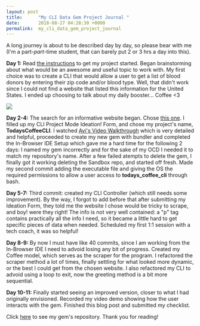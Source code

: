 ```yaml
---
layout: post
title:      "My CLI Data Gem Project Journal "
date:       2018-08-27 04:28:30 +0000
permalink:  my_cli_data_gem_project_journal
---
```



A long journey is about to be described day by day, so please bear with me (I'm a part-*part*-time student, that can barely put 2 or 3 hrs a day into this).

**Day 1:** Read [the instructions](https://learn.co/tracks/full-stack-web-development-v6/object-oriented-ruby/final-projects/cli-data-gem-project) to get my project started. Began brainstorming about what would be an awesome and useful topic to work with. My first choice was to create a CLI that would allow a user to get a list of blood donors by entering their zip code and/or blood type. Well, that didn't work since I could not find a website that listed this information for the United States. I ended up choosing to talk about my daily booster... Coffee <3

![](http://media.graytvinc.com/images/810*455/Cup+of+Coffee.jpg)

**Day 2-4:** The search for an informative website began. Chose [this one](http://www.cafepoint.co.uk/different-types-of-coffee/). I filled up my CLI Project Mode Ideation! Form, and chose my project's name, **TodaysCoffeeCLI**. I watched [Avi's Video Walkthrough](https://www.youtube.com/watch?v=_lDExWIhYKI) which is very detailed and helpful, proceeded to create my new gem with bundler and completed the In-Browser IDE Setup which gave me a hard time for the following 2 days: I named my gem incorrectly and for the sake of my OCD I needed it to match my repository's name. After a few failed atempts to delete the gem, I finally got it working deleting the Sandbox repo, and started off fresh. Made my second commit adding the executable file and giving the OS the required permissions to allow a user access to **todays_coffee_cli** through bash.

**Day 5-7:** Third commit: created my CLI Controller (which still needs some improvement). By the way, I forgot to add before that after submitting my Ideation Form, they told me the website I chose would be tricky to scrape, and boy! were they right! The info is not very well contained: a "p" tag contains practically all the info I need, so it became  a little hard to get specific pieces of data when needed. Scheduled my first 1:1 session with a tech coach, it was so helpful!


**Day 8-9:** By now I must have like 40 commits, since I am working from the In-Browser IDE I need to advoid losing any bit of progress. Created my Coffee model, which serves as the scraper for the program. I refactored the scraper method a lot of times, finally settling for what looked more dynamic, or the best I could get from the chosen website. I also refactored my CLI to advoid using a loop to exit, now the greeting method is a bit more sequential.

**Day 10-11:** Finally started seeing an improved version, closer to what I had originally envisioned. Recorded my video demo showing how the user interacts with the gem. Finished this blog post and submitted my checklist.

Click [here](git@github.com:wendisha/todays_coffee_cli.git) to see my gem's repository.
Thank you for reading!
